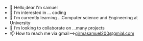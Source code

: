- 👋 Hello,dear.I'm samuel
- 👀 I’m interested in ... coding
- 🌱 I’m currently learning ...Computer science and Engineering at University
- 💞️ I’m looking to collaborate on ...many projects
- 📫 How to reach me via gmail-->girmasamuel200@gmial.com

           

<!---
girmasamuel/girmasamuel is a ✨ special ✨ repository because its `README.md` (this file) appears on your GitHub profile.
You can click the Preview link to take a look at your changes.
--->
